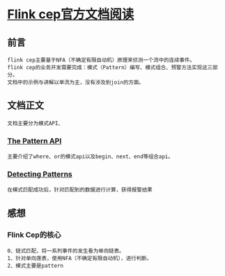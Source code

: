 # [Flink cep官方文档阅读](https://ci.apache.org/projects/flink/flink-docs-release-1.10/zh/dev/libs/cep.html#examples)

## 前言

    flink cep主要基于NFA（不确定有限自动机）原理来侦测一个流中的连续事件。
    flink cep的业务开发需要完成：模式（Pattern）编写、模式组合、预警方法实现这三部分。
    文档中的示例与讲解以单流为主，没有涉及到join的方面。

## 文档正文

    文档主要分为模式API、

### [The Pattern API](https://ci.apache.org/projects/flink/flink-docs-release-1.10/zh/dev/libs/cep.html#the-pattern-api)

    主要介绍了where、or的模式api以及begin、next、end等组合api。

### [Detecting Patterns](https://ci.apache.org/projects/flink/flink-docs-release-1.10/zh/dev/libs/cep.html#detecting-patterns)

    在模式匹配成功后，针对匹配到的数据进行计算，获得报警结果

## 感想

### Flink Cep的核心

    0、链式匹配，将一系列事件的发生看为单向链表。
    1、针对单向莲表，使用NFA（不确定有限自动机），进行判断。
    2、模式主要是pattern
